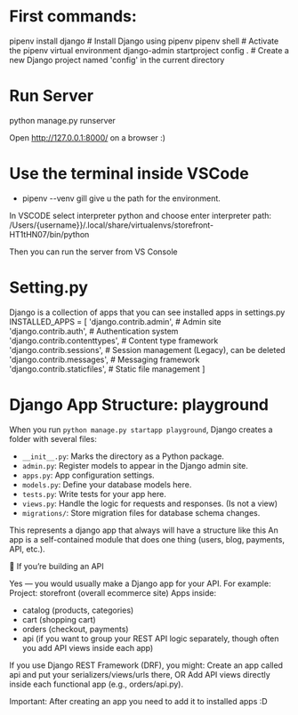 # First commands: 
pipenv install django  # Install Django using pipenv
pipenv shell           # Activate the pipenv virtual environment
django-admin startproject config .  # Create a new Django project named 'config' in the current directory


# Run Server
python manage.py runserver 

Open http://127.0.0.1:8000/ on a browser :) 


# Use the terminal inside VSCode
- pipenv --venv gill give u the path for the environment.


In VSCODE select interpreter python and choose enter interpreter path:
/Users/{username}}/.local/share/virtualenvs/storefront-HT1tHN07/bin/python

Then you can run the server from VS Console

# Setting.py
Django is a collection of apps that you can see installed apps in settings.py
INSTALLED_APPS = [
    'django.contrib.admin',        # Admin site
    'django.contrib.auth',         # Authentication system
    'django.contrib.contenttypes', # Content type framework
    'django.contrib.sessions',     # Session management (Legacy), can be deleted
    'django.contrib.messages',     # Messaging framework
    'django.contrib.staticfiles',  # Static file management
]
    
# Django App Structure: playground
When you run `python manage.py startapp playground`, Django creates a folder with several files:

- `__init__.py`: Marks the directory as a Python package.
- `admin.py`: Register models to appear in the Django admin site.
- `apps.py`: App configuration settings.
- `models.py`: Define your database models here.
- `tests.py`: Write tests for your app here.
- `views.py`: Handle the logic for requests and responses. (Is not a view)
- `migrations/`: Store migration files for database schema changes.

This represents a django app that always will have a structure like this
An app is a self-contained module that does one thing (users, blog, payments, API, etc.).

🔹 If you’re building an API

Yes — you would usually make a Django app for your API. For example:
Project: storefront (overall ecommerce site)
Apps inside:
 - catalog (products, categories)
 - cart (shopping cart)
 - orders (checkout, payments)
 - api (if you want to group your REST API logic separately, though often you add API views inside each app)

If you use Django REST Framework (DRF), you might:
Create an app called api and put your serializers/views/urls there, OR
Add API views directly inside each functional app (e.g., orders/api.py).


Important: After creating an app you need to add it to installed apps :D 